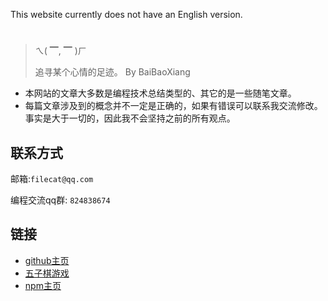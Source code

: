 
This website currently does not have an English version.

#

>  ㄟ( ▔, ▔ )ㄏ 
>  
> 追寻某个心情的足迹。 By BaiBaoXiang

- 本网站的文章大多数是编程技术总结类型的、其它的是一些随笔文章。
- 每篇文章涉及到的概念并不一定是正确的，如果有错误可以联系我交流修改。事实是大于一切的，因此我不会坚持之前的所有观点。

##  联系方式

邮箱:`filecat@qq.com`

编程交流qq群: `824838674`

## 链接
- [github主页](https://github.com/xiaobaidadada)
- [五子棋游戏](https://xiaobaidadada.github.io/docs/v1/wzq/wzq.html)
- [npm主页](https://www.npmjs.com/~xiaobaidadada)
